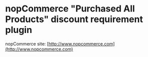 ﻿nopCommerce "Purchased All Products" discount requirement plugin
===========

nopCommerce site: [http://www.nopcommerce.com](http://www.nopcommerce.com)